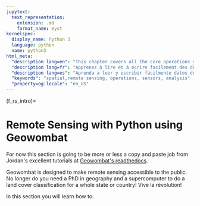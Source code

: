 ```yaml
---
jupytext:
  text_representation:
    extension: .md
    format_name: myst
kernelspec:
  display_name: Python 3
  language: python
  name: python3
html_meta:
  "description lang=en": "This chapter covers all the core operations you need to do remote sensing with Python. We focus on the use of Geowombat because it makes opening, writing, mosaicing, and classifying images easy and intuitive."
  "description lang=fr": "Apprenez à lire et à écrire facilement des données de télédétection à partir de divers capteurs, mosaïques Ce chapitre couvre toutes les opérations de base dont vous avez besoin pour effectuer la télédétection avec Python. Nous nous concentrons sur l'utilisation de Geowombat car il permet d'ouvrir, d'écrire, de mosaïquer et de classer des images de manière simple et intuitive."
  "description lang=es": "Aprenda a leer y escribir fácilmente datos de teledetección desde una variedad de sensores, mosaico. Este capítulo cubre todas las operaciones básicas que necesita para realizar teledetección con Python. Nos enfocamos en el uso de Geowombat porque hace que abrir, escribir, crear mosaicos y clasificar imágenes sea fácil e intuitivo, o crea pilas de series de tiempo."
  "keywords": "spatial,remote sensing, operations, sensors, analysis"
  "property=og:locale": "en_US"
---
```


(f_rs_intro)=

# Remote Sensing with Python using Geowombat
 
For now this section is going to be more or less a copy and paste job from Jordan's excellent tutorials at [Geowombat's readthedocs](geowombat.readthedocs.io/). 

Geowombat is designed to make remote sensing accessible to the public. No longer do you need a PhD in geography and a supercomputer to do a land cover classification for a whole state or country! Vive la révolution! 

In this section you will learn how to:

```{tableofcontents}
```